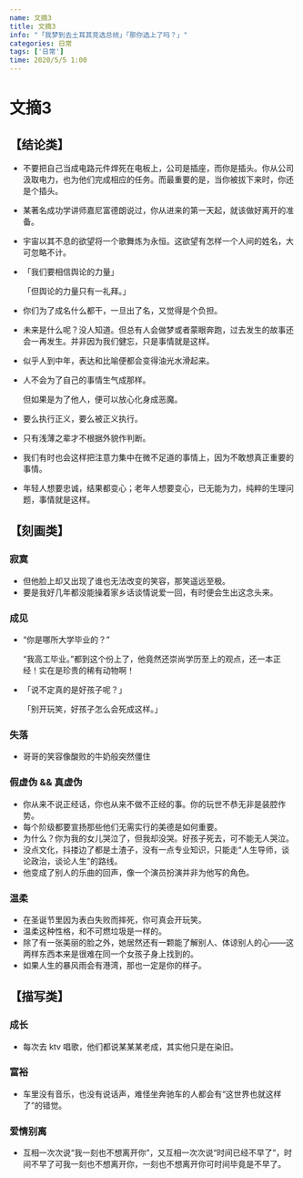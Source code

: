 ```yaml
---
name: 文摘3
title: 文摘3
info: "「我梦到去土耳其竞选总统」「那你选上了吗？」"
categories: 日常
tags: ['日常']
time: 2020/5/5 1:00
---
```


# 文摘3

## 【结论类】

- 不要把自己当成电路元件焊死在电板上，公司是插座，而你是插头。你从公司汲取电力，也为他们完成相应的任务。而最重要的是，当你被拔下来时，你还是个插头。

- 某著名成功学讲师嘉尼富德朗说过，你从进来的第一天起，就该做好离开的准备。

- 宇宙以其不息的欲望将一个歌舞炼为永恒。这欲望有怎样一个人间的姓名，大可忽略不计。

- 「我们要相信舆论的力量」

  「但舆论的力量只有一礼拜。」

- 你们为了成名什么都干，一旦出了名，又觉得是个负担。

- 未来是什么呢？没人知道。但总有人会做梦或者蒙眼奔跑，过去发生的故事还会一再发生。并非因为我们健忘，只是事情就是这样。

- 似乎人到中年，表达和比喻便都会变得油光水滑起来。

- 人不会为了自己的事情生气成那样。

  但如果是为了他人，便可以放心化身成恶魔。

- 要么执行正义，要么被正义执行。

- 只有浅薄之辈才不根据外貌作判断。

- 我们有时也会这样把注意力集中在微不足道的事情上，因为不敢想真正重要的事情。

- 年轻人想要忠诚，结果都变心；老年人想要变心，已无能为力，纯粹的生理问题，事情就是这样。

## 【刻画类】

### 寂寞

- 但他脸上却又出现了谁也无法改变的笑容，那笑遥远至极。
- 要是我好几年都没能操着家乡话谈情说爱一回，有时便会生出这念头来。

### 成见

- “你是哪所大学毕业的？”

  “我高工毕业。”都到这个份上了，他竟然还崇尚学历至上的观点，还一本正经！实在是珍贵的稀有动物啊！

- 「说不定真的是好孩子呢？」

  「别开玩笑，好孩子怎么会死成这样。」

### 失落

- 哥哥的笑容像酸败的牛奶般突然僵住

### 假虚伪 && 真虚伪

- 你从来不说正经话，你也从来不做不正经的事。你的玩世不恭无非是装腔作势。
- 每个阶级都要宣扬那些他们无需实行的美德是如何重要。
- 为什么？你为我的女儿哭泣了，但我却没哭。好孩子死去，可不能无人哭泣。
- 没点文化，抖搂边了都是土渣子，没有一点专业知识，只能走“人生导师，谈论政治，谈论人生”的路线。
- 他变成了别人的乐曲的回声，像一个演员扮演并非为他写的角色。

### 温柔

- 在圣诞节里因为表白失败而摔死，你可真会开玩笑。
- 温柔这种性格，和不可燃垃圾是一样的。
- 除了有一张美丽的脸之外，她居然还有一颗能了解别人、体谅别人的心——这两样东西本来是很难在同一个女孩子身上找到的。
- 如果人生的暴风雨会有港湾，那也一定是你的样子。

## 【描写类】

### 成长

- 每次去 ktv 唱歌，他们都说某某某老成，其实他只是在染旧。

### 富裕

- 车里没有音乐，也没有说话声，难怪坐奔驰车的人都会有“这世界也就这样了”的错觉。

### 爱情别离

- 互相一次次说“我一刻也不想离开你”，又互相一次次说“时间已经不早了”，时间不早了可我一刻也不想离开你，一刻也不想离开你可时间毕竟是不早了。

